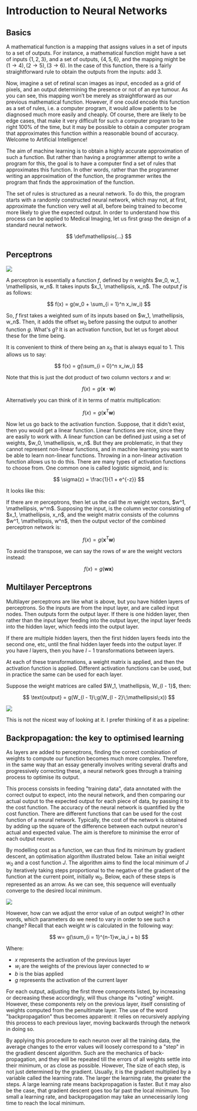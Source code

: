 # Introduction to Neural Networks

## Basics
A mathematical function is a mapping that assigns values in a set of inputs to a set of outputs. For instance, a mathematical function might have a set of inputs $\{1, 2, 3\}$, and a set of outputs, $\{4, 5, 6\}$, and the mapping might be $(1 \to 4), (2 \to 5), (3 \to 6)$. In the case of this function, there is a fairly straightforward rule to obtain the outputs from the inputs: add 3. 

Now, imagine a set of retinal scan images as input, encoded as a grid of pixels, and an output determining the presence or not of an eye tumour. As you can see, this mapping won’t be merely as straightforward as our previous mathematical function. However, if one could encode this function as a set of rules, i.e. a computer program, it would allow patients to be diagnosed much more easily and cheaply. Of course, there are likely to be edge cases, that make it very difficult for such a computer program to be right 100% of the time, but it may be possible to obtain a computer program that approximates this function within a reasonable bound of accuracy. Welcome to Artificial Intelligence!

The aim of machine learning is to obtain a highly accurate approximation of such a function. But rather than having a programmer attempt to write a program for this, the goal is to have a computer find a set of rules that approximates this function. In other words, rather than the programmer writing an approximation of the function, the programmer writes the program that finds the approximation of the function. 

The set of rules is structured as a neural network. To do this, the program starts with a randomly constructed neural network, which may not, at first, approximate the function very well at all, before being trained to become more likely to give the expected output. In order to understand how this process can be applied to Medical Imaging, let us first grasp the design of a standard neural network. 

$$
\def\mathellipsis{…}
$$

## Perceptrons

![](/content-images/perceptron.png)

A perceptron is essentially a function $f$, defined by $n$ weights $w_0, w_1, \mathellipsis, w_n$. It takes inputs $x_1, \mathellipsis, x_n$. The output $f$ is as follows:

$$
f(x) = g(w_0 + \sum_{i = 1}^n x_iw_i) 
$$

So, $f$ first takes a weighted sum of its inputs based on $w_1, \mathellipsis, w_n$. Then, it adds the offset $w_0$ before passing the output to another function $g$. What's $g$? It is an activation function, but let us forget about these for the time being. 

It is convenient to think of there being an $x_0$ that is always equal to $1$. This allows us to say: 

$$
f(x) = g(\sum_{i = 0}^n x_iw_i) 
$$

Note that this is just the dot product of two column vectors $x$ and $w$:

$$
f(x) = g(\mathbf{x} \cdot \mathbf{w}) 
$$

Alternatively you can think of it in terms of matrix multiplication:

$$
f(x) = g(\mathbf{x}^T\mathbf{w}) 
$$

Now let us go back to the activation function. Suppose, that it didn't exist, then you would get a linear function. Linear functions are nice, since they are easily to work with. A linear function can be defined just using a set of weights, $w_0, \mathellipsis, w_n$. But they are problematic, in that they cannot represent non-linear functions, and in machine learning you want to be able to learn non-linear functions. Throwing in a non-linear activation function allows us to do this. There are many types of activation functions to choose from. One common one is called logistic sigmoid, and is:

$$
\sigma(z) = \frac{1}{1 + e^{-z}} 
$$

It looks like this:

If there are $m$ perceptrons, then let us the call the $m$ weight vectors, $w^1, \mathellipsis, w^m$. Supposing the input, is the column vector consisting of $x_1, \mathellipsis, x_n$, and the weight matrix consists of the columns $w^1, \mathellipsis, w^n$, then the output vector of the combined perceptron network is:

$$
f(x) = g(\mathbf{x}^T\mathbf{w}) 
$$

To avoid the transpose, we can say the rows of $w$ are the weight vectors instead:

$$
f(x) = g(\mathbf{w}\mathbf{x}) 
$$

## Multilayer Perceptrons
Multilayer perceptrons are like what is above, but you have hidden layers of perceptrons. So the inputs are from the input layer, and are called input nodes. Then outputs form the output layer. If there is one hidden layer, then rather than the input layer feeding into the output layer, the input layer feeds into the hidden layer, which feeds into the output layer. 

If there are multiple hidden layers, then the first hidden layers feeds into the second one, etc, until the final hidden layer feeds into the output layer. If you have $l$ layers, then you have $l - 1$ transformations between layers. 

At each of these transformations, a weight matrix is applied, and then the activation function is applied. Different activation functions can be used, but in practice the same can be used for each layer.

Suppose the weight matrices are called $W_1, \mathellipsis, W_{l - 1}$, then:

$$
\text{output} = g(W_{l - 1}\;g(W_{l - 2}\;\mathellipsis\;x))
$$

![](/content-images/multiLayered.png)

This is not the nicest way of looking at it. I prefer thinking of it as a pipeline:


<!--  Mention that neural network with more than  1 hidden layer → deep neural network?
+ Mention in more detail activation function and bias ?  -->

## Backpropagation: the key to optimised learning

As layers are added to perceptrons, finding the correct combination of weights to compute our function becomes much more complex. Therefore, in the same way that an essay generally involves writing several drafts and progressively correcting these, a neural network goes through a training process to optimise its output.

This process consists in feeding "training data", data annotated with the correct output to expect, into the neural network, and then comparing our actual output to the expected output for each piece of data, by passing it to the cost function. The accuracy of the neural network is quantified by the cost function. There are different functions that can be used for the cost function of a neural network. Typically, the cost of the network is obtained by adding up the square of the difference between each output neuron's actual and expected value. The aim is therefore to minimise the error of each output neuron. 

By modelling cost as a function, we can thus find its minimum by gradient descent, an optimisation algorithm illustrated below. Take an initial weight $w_0$ and a cost function $J$. The algorithm aims to find the local minimum of $J$ by iteratively taking steps proportional to the negative of the gradient of the function at the current point, initially $w_0$. Below, each of these steps is represented as an arrow. As we can see, this sequence will eventually converge to the desired local minimum.

![](/content-images/gradientdescent.jpg)
<!--(Change image annotations)-->

However, how can we adjust the error value of an output weight? In other words, which parameters do we need to vary in order to see such a change? 
Recall that each weight $w$ is calculated in the following way:

$$
w= g(\sum_{i = 1}^{n-1}w_ia_i + b)
$$

Where:

- $x$ represents the activation of the previous layer
- $w_i$ are the weights of the previous layer connected to $w$
- $b$ is the bias applied
- $g$ represents the activation of the current layer 

For each output, adjusting the first three components listed, by increasing or decreasing these accordingly, will thus change its "voting" weight. However, these components rely on the previous layer, itself consisting of weights computed from the penultimate layer. The use of the word "backpropagation" thus becomes apparent: it relies on recursively applying this process to each previous layer, moving backwards through the network in doing so. 

By applying this procedure to each neuron over all the training data, the average changes to the error values will loosely correspond to a "step" in the gradient descent algorithm. Such are the mechanics of back-propagation, and they will be repeated till the errors of all weights settle into their minimum, or as close as possible. However, The size of each step, is not just determined by the gradient. Usually, it is the gradient multiplied by a variable called the learning rate. The larger the learning rate, the greater the steps. A large learning rate means backpropagation is faster. But it may also be the case, that gradient descent goes too far past the local minimum. Too small a learning rate, and backpropagation may take an unnecessarily long time to reach the local minimum.


